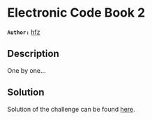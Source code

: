 # Electronic Code Book 2

**`Author:`** [hfz](https://github.com/hfz1337)

## Description

One by one...

## Solution

Solution of the challenge can be found [here](solution/).
